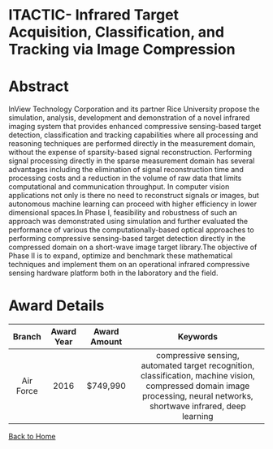 
ITACTIC- Infrared Target Acquisition, Classification, and Tracking via Image Compression
========================================================================================

# Abstract


InView Technology Corporation and its partner Rice University propose the simulation, analysis, development and demonstration of a novel infrared imaging system that provides enhanced compressive sensing-based target detection, classification and tracking capabilities where all processing and reasoning techniques are performed directly in the measurement domain, without the expense of sparsity-based signal reconstruction. Performing signal processing directly in the sparse measurement domain has several advantages including the elimination of signal reconstruction time and processing costs and a reduction in the volume of raw data that limits computational and communication throughput. In computer vision applications not only is there no need to reconstruct signals or images, but autonomous machine learning can proceed with higher efficiency in lower dimensional spaces.In Phase I, feasibility and robustness of such an approach was demonstrated using simulation and further evaluated the performance of various the computationally-based optical approaches to performing compressive sensing-based target detection directly in the compressed domain on a short-wave image target library.The objective of Phase II is to expand, optimize and benchmark these mathematical techniques and implement them on an operational infrared compressive sensing hardware platform both in the laboratory and the field.  

# Award Details

|Branch|Award Year|Award Amount|Keywords|
| :---: | :---: | :---: | :---: |
|Air Force|2016|$749,990|compressive sensing, automated target recognition, classification, machine vision, compressed domain image processing, neural networks, shortwave infrared, deep learning|
  
  


[Back to Home](https://github.com/chrischow/dod_sbir_awards/Reports/DJ/#1368)